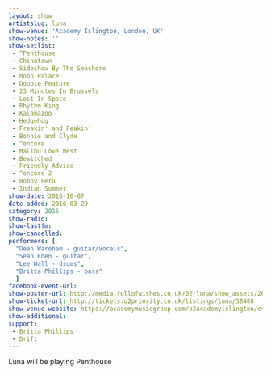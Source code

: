 ```yaml
---
layout: show
artistslug: luna
show-venue: 'Academy Islington, London, UK'
show-notes: ''
show-setlist: 
 - ^Penthouse
 - Chinatown
 - Sideshow By The Seashore
 - Moon Palace
 - Double Feature
 - 23 Minutes In Brussels
 - Lost In Space
 - Rhythm King
 - Kalamazoo
 - Hedgehog
 - Freakin' and Peakin'
 - Bonnie and Clyde
 - ^encore
 - Malibu Love Nest
 - Bewitched
 - Friendly Advice
 - ^encore 2
 - Bobby Peru
 - Indian Summer
show-date: 2016-10-07
date-added: 2016-03-29
category: 2016
show-radio: 
show-lastfm: 
show-cancelled: 
performers: [
  "Dean Wareham - guitar/vocals",
  "Sean Eden - guitar",
  "Lee Wall - drums",
  "Britta Phillips - bass"
  ]
facebook-event-url: 
show-poster-url: http://media.fullofwishes.co.uk/02-luna/show_assets/2016-10-07/2016-10-07-luna-o2-academy-london-poster.jpg
show-ticket-url: http://tickets.o2priority.co.uk/listings/luna/38488
show-venue-website: https://academymusicgroup.com/o2academyislington/events/823430/luna-playing-penthouse-full-tickets
show-additional: 
support:
 - Britta Phillips
 - Drift
---
```

Luna will be playing Penthouse